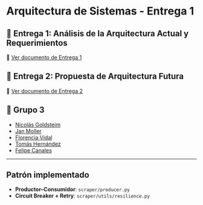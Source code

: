 # Arquitectura de Sistemas - Entrega 1

## 📄 Entrega 1: Análisis de la Arquitectura Actual y Requerimientos
🔗 [Ver documento de Entrega 1](https://docs.google.com/document/d/13korBsYYo1gw0qXVN5udO1uDABn8hR-zr9DykS9rn7c/edit?tab=t.0#heading=h.ncyatgbqkytk)

## 📄 Entrega 2: Propuesta de Arquitectura Futura
🔗 [Ver documento de Entrega 2](https://docs.google.com/document/d/1AI52ZwkJs-50PPP48fRUs-FR-RUlVbh6yLAnYTbk53Q/edit?pli=1&tab=t.0#heading=h.ncyatgbqkytk)

## 👥 Grupo 3
- [Nicolás Goldsteim](#)
- [Jan Moller](#)
- [Florencia Vidal](#)
- [Tomás Hernández](#)
- [Felipe Canales](#)

---
## Patrón implementado

- **Productor–Consumidor**: `scraper/producer.py`
- **Circuit Breaker + Retry**: `scraper/utils/resilience.py`
